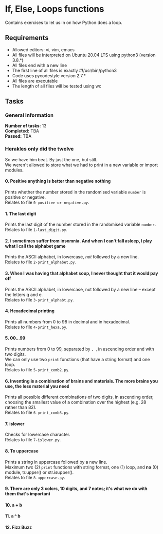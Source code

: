 # If, Else, Loops functions
Contains exercises to let us in on how Python does a loop.
## Requirements
* Allowed editors: vi, vim, emacs
* All files will be interpreted on Ubuntu 20.04 LTS using python3 (version 3.8.*)
* All files end with a new line
* The first line of all files is exactly #!/usr/bin/python3
* Code uses pycodestyle version 2.7.*
* All files are executable
* The length of all files will be tested using wc
## Tasks
### General information
__Number of tasks:__ 13<br/>
__Completed:__ TBA<br/>
__Passed:__ TBA<br/>
### Herakles only did the twelve
So we have him beat. By just the one, but still.<br/>
We weren't allowed to store what we had to print in a new variable or import modules.
#### 0. Positive anything is better than negative nothing
Prints whether the number stored in the randomised variable `number` is positive or negative.<br/>
Relates to file `0-positive-or-negative.py`.
#### 1. The last digit
Prints the last digit of the number stored in the randomised variable `number`.<br/>
Relates to file `1-last_digit.py`.
#### 2. I sometimes suffer from insomnia. And when I can't fall asleep, I play what I call the alphabet game
Prints the ASCII alphabet, in lowercase, _not_ followed by a new line.<br/>
Relates to file `2-print_alphabet.py`.
#### 3. When I was having that alphabet soup, I never thought that it would pay off
Prints the ASCII alphabet, in lowercase, not followed by a new line – except the letters q and e.<br/>
Relates to file `3-print_alphabt.py`.
#### 4. Hexadecimal printing
Prints all numbers from 0 to 98 in decimal and in hexadecimal.<br/>
Relates to file `4-print_hexa.py`.
#### 5. 00...99
Prints numbers from 0 to 99, separated by `, `, in ascending order and with two digits.<br/>
We can only use two `print` functions (that have a string format) and one loop.<br/>
Relates to file `5-print_comb2.py`.
#### 6. Inventing is a combination of brains and materials. The more brains you use, the less material you need
Prints all possible different combinations of two digits, in ascending order, choosing the smallest value of a combination over the highest (e.g. 28 rather than 82).<br/>
Relates to file `6-print_comb3.py`.
#### 7. islower
Checks for lowercase character.<br/>
Relates to file `7-islower.py`.
#### 8. To uppercase
Prints a string in uppercase followed by a new line.<br/>
Maximum two (2) `print` functions with string format, one (1) loop, and __no__ (0) module, tr.upper() or str.isupper().<br/>
Relates to file `8-uppercase.py`.
#### 9. There are only 3 colors, 10 digits, and 7 notes; it's what we do with them that's important
#### 10. a + b
#### 11. a ^ b
#### 12. Fizz Buzz